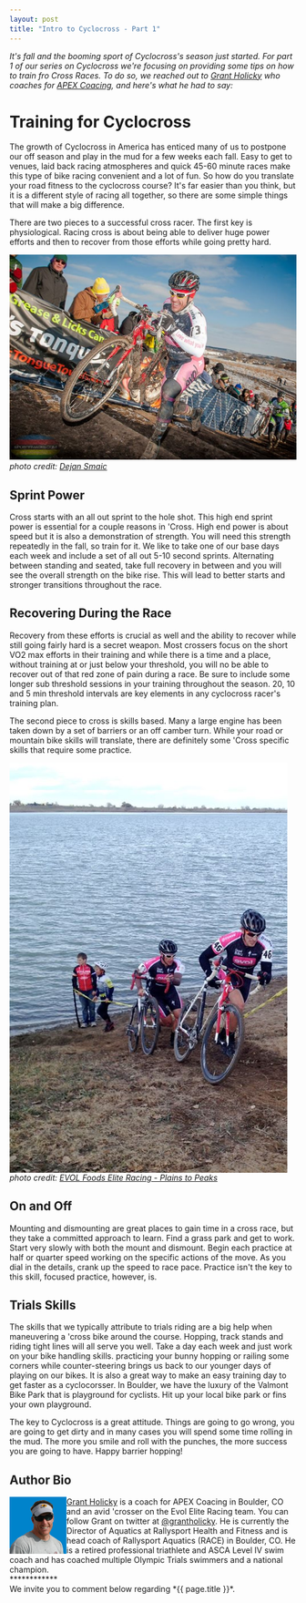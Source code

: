 ```yaml
---
layout: post
title: "Intro to Cyclocross - Part 1"
---
```

*It's fall and the booming sport of Cyclocross's season just started. For part 1 of our series on Cyclocross we're focusing on providing some tips on how to train fro Cross Races. To do so, we reached out to <a href="http://apexcoachingco.com/coaches/grant-holicky/">Grant Holicky</a> who coaches for <a href="http://apexcoachingco.com/">APEX Coacing</a>, and here's what he had to say:*

<h1>Training for Cyclocross</h1>

The growth of Cyclocross in America has enticed many of us to postpone our off season and play in the mud for a few weeks each fall. Easy to get to venues, laid back racing atmospheres and quick 45-60 minute races make this type of bike racing convenient and a lot of fun. So how do you translate your road fitness to the cyclocross course? It's far easier than you think, but it is a different style of racing all together, so there are some simple things that will make a big difference. 

There are two pieces to a successful cross racer. The first key is physiological.  Racing cross is about being able to deliver huge power efforts and then to recover from those efforts while going pretty hard. 

<img class="postimage" src="/images/post_images/cx_intro_3.jpg" />
<i>photo credit: <a href="https://www.facebook.com/pages/Dejan-Smaic-Photography-Sportifimagescom/368539861427">Dejan Smaic</a></i>

<h2>Sprint Power</h2>
Cross starts with an all out sprint to the hole shot. This high end sprint power is essential for a couple reasons in 'Cross. High end power is about speed but it is also a demonstration of strength. You will need this strength repeatedly in the fall, so train for it. We like to take one of our base days each week and include a set of all out 5-10 second sprints. Alternating between standing and seated, take full recovery in between and you will see the overall strength on the bike rise. This will lead to better starts and stronger transitions throughout the race. 

<h2>Recovering During the Race </h2>
Recovery from these efforts is crucial as well and the ability to recover while still going fairly hard is a secret weapon.  Most crossers focus on the short VO2 max efforts in their training and while there is a time and a place, without training at or just below your threshold, you will no be able to recover out of that red zone of pain during a race. Be sure to include some longer sub threshold sessions in your training throughout the season. 20, 10 and 5 min threshold intervals are key elements in any cyclocross racer's training plan. 

The second piece to cross is skills based. Many a large engine has been taken down by a set of barriers or an off camber turn. While your road or mountain bike skills will translate, there are definitely some 'Cross specific skills that require some practice. 

<img class="postimage" align="center" src="/images/post_images/cx_intro_1.jpg" />
<br>
<i>photo credit: <a href="https://www.facebook.com/pages/EVOL-Foods-Elite-Racing-Plains-to-Peaks/152761734805981">EVOL Foods Elite Racing - Plains to Peaks</a></i>

<h2>On and Off </h2>
Mounting and dismounting are great places to gain time in a cross race, but they take a committed approach to learn. Find a grass park and get to work. Start very slowly with both the mount and dismount. Begin each practice at half or quarter speed working on the specific actions of the move. As you dial in the details, crank up the speed to race pace. Practice isn't the key to this skill, focused practice, however, is. 

<h2>Trials Skills </h2>
The skills that we typically attribute to trials riding are a big help when maneuvering a 'cross bike around the course. Hopping, track stands and riding tight lines will all serve you well. Take a day each week and just work on your bike handling skills. practicing your bunny hopping or railing some corners while counter-steering brings us back to our younger days of playing on our bikes. It is also a great way to make an easy training day to get faster as a cyclocorsser. In Boulder, we have the luxury of the Valmont Bike Park that is playground for cyclists. Hit up your local bike park or fins your own playground. 

The key to Cyclocross is a great attitude. Things are going to go wrong, you are going to get dirty and in many cases you will spend some time rolling in the mud. The more you smile and roll with the punches, the more success you are going to have. Happy barrier hopping!

<h2>Author Bio</h2>
<img src="/images/headshots/GrantHolicky.jpg" align="left" margin-right="2px" width="100" ><a href="http://apexcoachingco.com/coaches/grant-holicky/">Grant Holicky</a> is a coach for <a href="http://apexcoachingco.com/"></a>APEX Coacing</a> in Boulder, CO and an avid 'crosser on the Evol Elite Racing team. You can follow Grant on twitter at <a href="https://twitter.com/grantholicky">@grantholicky</a>. He is currently the Director of Aquatics at Rallysport Health and Fitness and is head coach of Rallysport Aquatics (RACE) in Boulder, CO.  He is a retired professional triathlete and ASCA Level IV swim coach and has coached multiple Olympic Trials swimmers and a national champion.

<br>
************
<br>
We invite you to comment below regarding *{{ page.title }}*.

